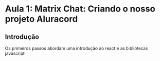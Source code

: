 # Aula 1: Matrix Chat: Criando o nosso projeto Aluracord

## Introdução

Os primeiros passos abordam uma introdução ao react e as bibliotecas javascript
